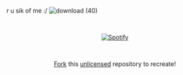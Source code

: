   r u sik of me :/ ![download (40)](https://github.com/user-attachments/assets/bf264110-aa24-405b-a1d4-e08ba9dcec13)


&nbsp;<div align="center">
  [![Spotify](https://novatorem.vercel.app/api/spotify?background_color=0d1117&border_color=ffffff)](https://[https://open.spotify.com/user/i5lxdmkdyetudw4sotesyecf5])
</div>

&nbsp;<div align="center">
  [Fork](https://github.com/llennys/llennys/blob/main/SetUp.md) this [unlicensed](https://choosealicense.com/licenses/unlicense/) repository to recreate!<br><br>




